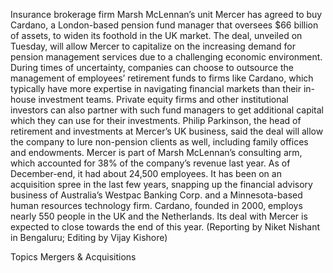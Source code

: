 Insurance brokerage firm Marsh McLennan’s unit Mercer has agreed to buy Cardano, a London-based pension fund manager that oversees $66 billion of assets, to widen its foothold in the UK market.
The deal, unveiled on Tuesday, will allow Mercer to capitalize on the increasing demand for pension management services due to a challenging economic environment.
During times of uncertainty, companies can choose to outsource the management of employees’ retirement funds to firms like Cardano, which typically have more expertise in navigating financial markets than their in-house investment teams.
Private equity firms and other institutional investors can also partner with such fund managers to get additional capital which they can use for their investments.
Philip Parkinson, the head of retirement and investments at Mercer’s UK business, said the deal will allow the company to lure non-pension clients as well, including family offices and endowments.
Mercer is part of Marsh McLennan’s consulting arm, which accounted for 38% of the company’s revenue last year. As of December-end, it had about 24,500 employees.
It has been on an acquisition spree in the last few years, snapping up the financial advisory business of Australia’s Westpac Banking Corp. and a Minnesota-based human resources technology firm.
Cardano, founded in 2000, employs nearly 550 people in the UK and the Netherlands. Its deal with Mercer is expected to close towards the end of this year.
(Reporting by Niket Nishant in Bengaluru; Editing by Vijay Kishore)

Topics
Mergers & Acquisitions
